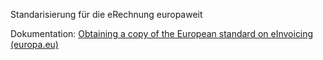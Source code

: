 Standarisierung für die eRechnung europaweit

Dokumentation:
[Obtaining a copy of the European standard on eInvoicing (europa.eu)](https://ec.europa.eu/digital-building-blocks/sites/display/DIGITAL/Obtaining+a+copy+of+the+European+standard+on+eInvoicing)